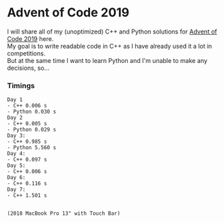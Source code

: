 # Advent of Code 2019

I will share all of my (unoptimized) C++ and Python solutions for [Advent of Code 2019](https://adventofcode.com/2019) here.  
My goal is to write readable code in C++ as I have already used it a lot in competitions.  
But at the same time I want to learn Python and I'm unable to make any decisions, so...  

### Timings
```
Day 1
- C++ 0.006 s
- Python 0.030 s
Day 2
- C++ 0.005 s
- Python 0.029 s
Day 3:
- C++ 0.985 s
- Python 5.560 s
Day 4: 
- C++ 0.097 s
Day 5:
- C++ 0.006 s
Day 6:
- C++ 0.116 s
Day 7:
- C++ 1.501 s


(2018 MacBook Pro 13" with Touch Bar)
```